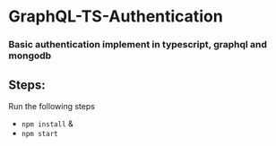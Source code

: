 # GraphQL-TS-Authentication

### Basic authentication implement in typescript, graphql and mongodb

## Steps:
  Run the following steps
  - `npm install` &
  - `npm start` 
